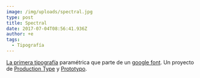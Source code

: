 ```yaml
---
image: /img/uploads/spectral.jpg
type: post
title: Spectral
date: 2017-07-04T08:56:41.936Z
author: +e
tags:
  - Tipografía
---
```

[La primera tipografía](https://spectral.prototypo.io/) paramétrica que parte de un [google font](https://fonts.google.com/specimen/Spectral). Un proyecto de [Production Type](https://www.productiontype.com/) y [Prototypo](https://www.prototypo.io/).



